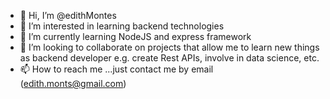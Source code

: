 - 👋 Hi, I’m @edithMontes
- 👀 I’m interested in learning backend technologies
- 🌱 I’m currently learning NodeJS and express framework
- 💞️ I’m looking to collaborate on projects that allow me to learn new things as backend developer e.g. create Rest APIs, involve in data science, etc.
- 📫 How to reach me ...just contact me by email (edith.monts@gmail.com)

<!---
edithMontes/edithMontes is a ✨ special ✨ repository because its `README.md` (this file) appears on your GitHub profile.
You can click the Preview link to take a look at your changes.
--->

